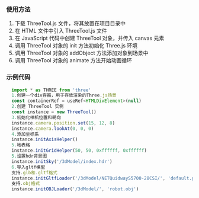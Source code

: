 ### 使用方法

1. 下载 ThreeTool.js 文件，将其放置在项目目录中
2. 在 HTML 文件中引入 ThreeTool.js 文件
3. 在 JavaScript 代码中创建 ThreeTool 对象，并传入 canvas 元素
4. 调用 ThreeTool 对象的 init 方法初始化 Three.js 环境
5. 调用 ThreeTool 对象的 addObject 方法添加对象到场景中
6. 调用 ThreeTool 对象的 animate 方法开始动画循环

### 示例代码

```javascript
  import * as THREE from 'three'
  1.创建一个div容器，用于存放渲染的Three.js场景
  const containerRef = useRef<HTMLDivElement>(null)
  2.创建 ThreeTool 实例
  const instance = new ThreeTool()
  3.初始化相机位置和朝向
  instance.camera.position.set(15, 12, 8)
  instance.camera.lookAt(0, 0, 0)
  4.添加坐标系
  instance.initAxisHelper()
  5.地表格
  instance.initGridHelper(50, 50, 0xffffff, 0xffffff)
  5.设置hdr背景图
  instance.initSky('/3dModel/index.hdr')
  6.导入gltf模型
  支持.glb和.gltf格式
  instance.initGltfLoader('/3dModel/NETQuidwayS5700-28CSI/', 'default.gltf')
  支持.obj格式
  instance.initOBJLoader('/3dModel/', 'robot.obj')
```
